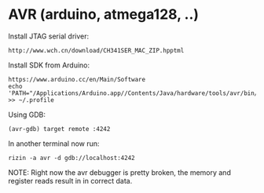 AVR (arduino, atmega128, ..)
============================

Install JTAG serial driver:

	http://www.wch.cn/download/CH341SER_MAC_ZIP.hpptml 

Install SDK from Arduino:

	https://www.arduino.cc/en/Main/Software
	echo 'PATH="/Applications/Arduino.app//Contents/Java/hardware/tools/avr/bin/:$PATH"' >> ~/.profile

Using GDB:

	(avr-gdb) target remote :4242

In another terminal now run:

	rizin -a avr -d gdb://localhost:4242

NOTE: Right now the avr debugger is pretty broken, the memory and register reads result in in correct data.

